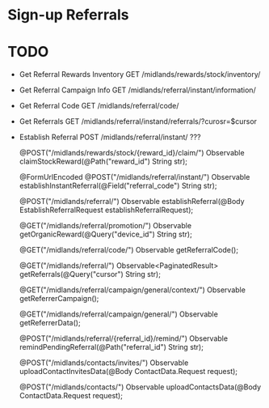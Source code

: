 # Sign-up Referrals

# TODO

- Get Referral Rewards Inventory GET /midlands/rewards/stock/inventory/
- Get Referral Campaign Info	GET /midlands/referral/instant/information/
- Get Referral Code				GET /midlands/referral/code/
- Get Referrals					GET /midlands/referral/instand/referrals/?curosr=$cursor
- Establish Referral			POST /midlands/referral/instant/	???


    @POST("/midlands/rewards/stock/{reward_id}/claim/")
    Observable<StockReward> claimStockReward(@Path("reward_id") String str);

    @FormUrlEncoded
    @POST("/midlands/referral/instant/")
    Observable<Void> establishInstantReferral(@Field("referral_code") String str);

    @POST("/midlands/referral/")
    Observable<Void> establishReferral(@Body EstablishReferralRequest establishReferralRequest);

    @GET("/midlands/referral/promotion/")
    Observable<OrganicReward> getOrganicReward(@Query("device_id") String str);

    @GET("/midlands/referral/code/")
    Observable<ReferralCode> getReferralCode();

    @GET("/midlands/referral/")
    Observable<PaginatedResult<ApiReferral>> getReferrals(@Query("cursor") String str);

    @GET("/midlands/referral/campaign/general/context/")
    Observable<ReferrerCampaign> getReferrerCampaign();

    @GET("/midlands/referral/campaign/general/")
    Observable<ReferrerData> getReferrerData();

    @POST("/midlands/referral/{referral_id}/remind/")
    Observable<Void> remindPendingReferral(@Path("referral_id") String str);

    @POST("/midlands/contacts/invites/")
    Observable<Void> uploadContactInvitesData(@Body ContactData.Request request);

    @POST("/midlands/contacts/")
    Observable<Void> uploadContactsData(@Body ContactData.Request request);

